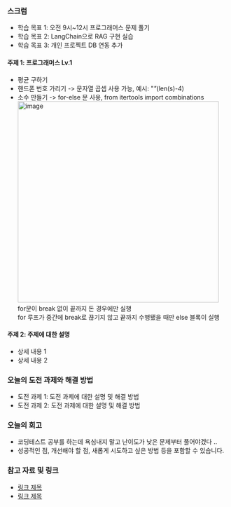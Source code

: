### 스크럼 
- 학습 목표 1: 오전 9시~12시 프로그래머스 문제 풀기 
- 학습 목표 2: LangChain으로 RAG 구현 실습
- 학습 목표 3: 개인 프로젝트 DB 연동 추가

#### 주제 1: 프로그래머스 Lv.1
- 평균 구하기 
- 핸드폰 번호 가리기 -> 문자열 곱셉 사용 가능, 예시: "*"*(len(s)-4)
- 소수 만들기 -> for-else 문 사용, from itertools import combinations </br>
  <img width="459" alt="image" src="https://github.com/user-attachments/assets/40e71f62-d939-4fa0-a11a-de5f3987ee76" /></br>
  for문이 break 없이 끝까지 돈 경우에만 실행 </br>
  for 루프가 중간에 break로 끊기지 않고 끝까지 수행됐을 때만 else 블록이 실행 </br>

#### 주제 2: 주제에 대한 설명
- 상세 내용 1
- 상세 내용 2

### 오늘의 도전 과제와 해결 방법
- 도전 과제 1: 도전 과제에 대한 설명 및 해결 방법
- 도전 과제 2: 도전 과제에 대한 설명 및 해결 방법

### 오늘의 회고
- 코딩테스트 공부를 하는데 욕심내지 말고 난이도가 낮은 문제부터 풀어야겠다 ..
- 성공적인 점, 개선해야 할 점, 새롭게 시도하고 싶은 방법 등을 포함할 수 있습니다.

### 참고 자료 및 링크
- [링크 제목](URL)
- [링크 제목](URL)
